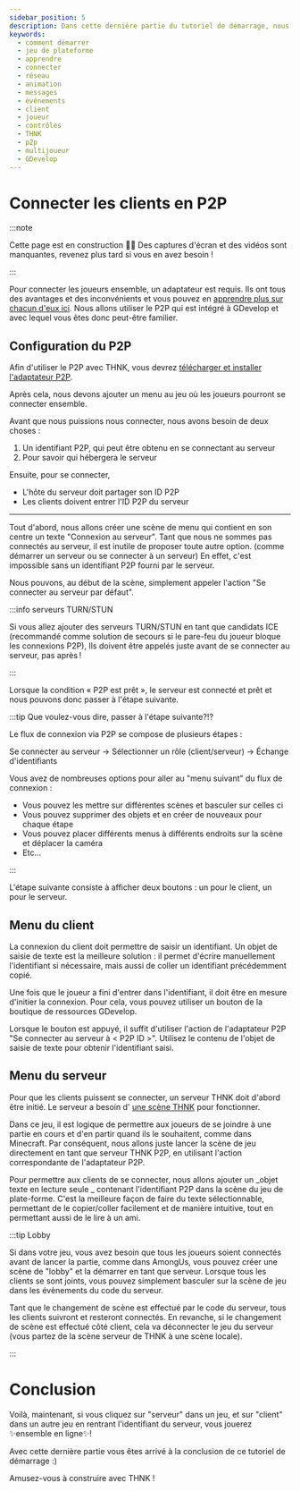 ```yaml
---
sidebar_position: 5
description: Dans cette dernière partie du tutoriel de démarrage, nous allons voir comment connecter vos joueurs et jouer ensemble en ligne.
keywords:
  - comment démarrer
  - jeu de plateforme
  - apprendre
  - connecter
  - réseau
  - animation
  - messages
  - événements
  - client
  - joueur
  - contrôles
  - THNK
  - p2p
  - multijoueur
  - GDevelop
---
```


# Connecter les clients en P2P

:::note

Cette page est en construction 👷‍♂️ Des captures d'écran et des vidéos sont manquantes, revenez plus tard si vous en avez besoin !

:::

Pour connecter les joueurs ensemble, un adaptateur est requis. Ils ont tous des avantages et des inconvénients et vous pouvez en [apprendre plus sur chacun d'eux ici](../misc/picking-an-adapter.md). Nous allons utiliser le P2P qui est intégré à GDevelop et avec lequel vous êtes donc peut-être familier.

## Configuration du P2P

Afin d'utiliser le P2P avec THNK, vous devrez [télécharger et installer l'adaptateur P2P](https://raw.githubusercontent.com/arthuro555/THNK/master/extensions/THNK_P2P.json).

Après cela, nous devons ajouter un menu au jeu où les joueurs pourront se connecter ensemble.

Avant que nous puissions nous connecter, nous avons besoin de deux choses :

1. Un identifiant P2P, qui peut être obtenu en se connectant au serveur
2. Pour savoir qui hébergera le serveur

Ensuite, pour se connecter,

- L'hôte du serveur doit partager son ID P2P
- Les clients doivent entrer l'ID P2P du serveur

---

Tout d'abord, nous allons créer une scène de menu qui contient en son centre un texte "Connexion au serveur". Tant que nous ne sommes pas connectés au serveur, il est inutile de proposer toute autre option. (comme démarrer un serveur ou se connecter à un serveur) En effet, c'est impossible sans un identifiant P2P fourni par le serveur.

Nous pouvons, au début de la scène, simplement appeler l'action "Se connecter au serveur par défaut".

:::info serveurs TURN/STUN

Si vous allez ajouter des serveurs TURN/STUN en tant que candidats ICE (recommandé comme solution de secours si le pare-feu du joueur bloque les connexions P2P), Ils doivent être appelés juste avant de se connecter au serveur, pas après !

:::

Lorsque la condition « P2P est prêt », le serveur est connecté et prêt et nous pouvons donc passer à l'étape suivante.

:::tip Que voulez-vous dire, passer à l'étape suivante?!?

Le flux de connexion via P2P se compose de plusieurs étapes :

Se connecter au serveur -> Sélectionner un rôle (client/serveur) -> Échange d'identifiants

Vous avez de nombreuses options pour aller au "menu suivant" du flux de connexion :

- Vous pouvez les mettre sur différentes scènes et basculer sur celles ci
- Vous pouvez supprimer des objets et en créer de nouveaux pour chaque étape
- Vous pouvez placer différents menus à différents endroits sur la scène et déplacer la caméra
- Etc...

:::

L'étape suivante consiste à afficher deux boutons : un pour le client, un pour le serveur.

## Menu du client

La connexion du client doit permettre de saisir un identifiant. Un objet de saisie de texte est la meilleure solution : il permet d'écrire manuellement l'identifiant si nécessaire, mais aussi de coller un identifiant précédemment copié.

Une fois que le joueur a fini d'entrer dans l'identifiant, il doit être en mesure d'initier la connexion. Pour cela, vous pouvez utiliser un bouton de la boutique de ressources GDevelop.

Lorsque le bouton est appuyé, il suffit d'utiliser l'action de l'adaptateur P2P "Se connecter au serveur à < P2P ID >". Utilisez le contenu de l'objet de saisie de texte pour obtenir l'identifiant saisi.

## Menu du serveur

Pour que les clients puissent se connecter, un serveur THNK doit d'abord être initié. Le serveur a besoin d' [une scène THNK](./creating-a-scene.md) pour fonctionner.

Dans ce jeu, il est logique de permettre aux joueurs de se joindre à une partie en cours et d'en partir quand ils le souhaitent, comme dans Minecraft. Par conséquent, nous allons juste lancer la scène de jeu directement en tant que serveur THNK P2P, en utilisant l'action correspondante de l'adaptateur P2P.

Pour permettre aux clients de se connecter, nous allons ajouter un _objet texte en lecture seule _ contenant l'identifiant P2P dans la scène du jeu de plate-forme. C'est la meilleure façon de faire du texte sélectionnable, permettant de le copier/coller facilement et de manière intuitive, tout en permettant aussi de le lire à un ami.

:::tip Lobby

Si dans votre jeu, vous avez besoin que tous les joueurs soient connectés avant de lancer la partie, comme dans AmongUs, vous pouvez créer une scène de "lobby" et la démarrer en tant que serveur. Lorsque tous les clients se sont joints, vous pouvez simplement basculer sur la scène de jeu dans les évènements du code du serveur.

Tant que le changement de scène est effectué par le code du serveur, tous les clients suivront et resteront connectés. En revanche, si le changement de scène est effectué côté client, cela va déconnecter le jeu du serveur (vous partez de la scène serveur de THNK à une scène locale).

:::

# Conclusion

Voilà, maintenant, si vous cliquez sur "serveur" dans un jeu, et sur "client" dans un autre jeu en rentrant l'identifiant du serveur, vous jouerez ✨ensemble en ligne✨!

Avec cette dernière partie vous êtes arrivé à la conclusion de ce tutoriel de démarrage :)

Amusez-vous à construire avec THNK !
